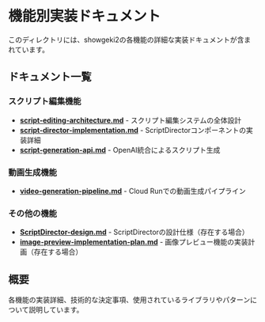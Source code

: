 # 機能別実装ドキュメント

このディレクトリには、showgeki2の各機能の詳細な実装ドキュメントが含まれています。

## ドキュメント一覧

### スクリプト編集機能
- **[script-editing-architecture.md](./script-editing-architecture.md)** - スクリプト編集システムの全体設計
- **[script-director-implementation.md](./script-director-implementation.md)** - ScriptDirectorコンポーネントの実装詳細
- **[script-generation-api.md](./script-generation-api.md)** - OpenAI統合によるスクリプト生成

### 動画生成機能
- **[video-generation-pipeline.md](./video-generation-pipeline.md)** - Cloud Runでの動画生成パイプライン

### その他の機能
- **[ScriptDirector-design.md](./ScriptDirector-design.md)** - ScriptDirectorの設計仕様（存在する場合）
- **[image-preview-implementation-plan.md](./image-preview-implementation-plan.md)** - 画像プレビュー機能の実装計画（存在する場合）

## 概要

各機能の実装詳細、技術的な決定事項、使用されているライブラリやパターンについて説明しています。
